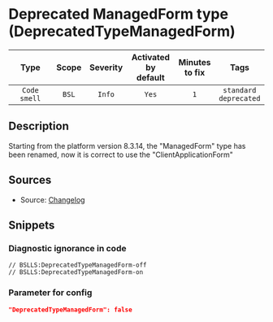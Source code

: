 # Deprecated ManagedForm type (DeprecatedTypeManagedForm)

 |     Type     | Scope | Severity | Activated<br>by default | Minutes<br>to fix |               Tags               |
 |:------------:|:-----:|:--------:|:-----------------------------:|:-----------------------:|:--------------------------------:|
 | `Code smell` | `BSL` |  `Info`  |             `Yes`             |           `1`           | `standard`<br>`deprecated` | 

<!-- Блоки выше заполняются автоматически, не трогать -->
## Description
<!-- Описание диагностики заполняется вручную. Необходимо понятным языком описать смысл и схему работу -->
Starting from the platform version 8.3.14, the "ManagedForm" type has been renamed, now it is correct to use the "ClientApplicationForm"

## Sources
<!-- Необходимо указывать ссылки на все источники, из которых почерпнута информация для создания диагностики -->

* Source: [Changelog](https://dl03.1c.ru/content/Platform/8_3_16_1148/1cv8upd_8_3_16_1148.htm)

## Snippets

<!-- Блоки ниже заполняются автоматически, не трогать -->
### Diagnostic ignorance in code

```bsl
// BSLLS:DeprecatedTypeManagedForm-off
// BSLLS:DeprecatedTypeManagedForm-on
```

### Parameter for config

```json
"DeprecatedTypeManagedForm": false
```
